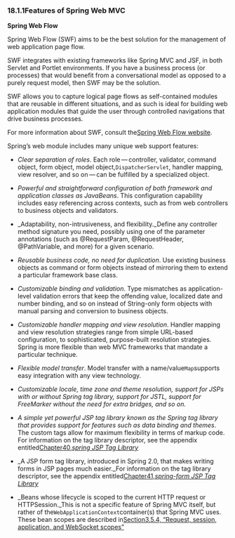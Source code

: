 ### 18.1.1Features of Spring Web MVC

**Spring Web Flow**

Spring Web Flow \(SWF\) aims to be the best solution for the management of web application page flow.

SWF integrates with existing frameworks like Spring MVC and JSF, in both Servlet and Portlet environments. If you have a business process \(or processes\) that would benefit from a conversational model as opposed to a purely request model, then SWF may be the solution.

SWF allows you to capture logical page flows as self-contained modules that are reusable in different situations, and as such is ideal for building web application modules that guide the user through controlled navigations that drive business processes.

For more information about SWF, consult the[Spring Web Flow website](http://projects.spring.io/spring-webflow/).

Spring’s web module includes many unique web support features:

* _Clear separation of roles_. Each role — controller, validator, command object, form object, model object,`DispatcherServlet`, handler mapping, view resolver, and so on — can be fulfilled by a specialized object.

* _Powerful and straightforward configuration of both framework and application classes as JavaBeans_. This configuration capability includes easy referencing across contexts, such as from web controllers to business objects and validators.

* _Adaptability, non-intrusiveness, and flexibility._Define any controller method signature you need, possibly using one of the parameter annotations \(such as @RequestParam, @RequestHeader, @PathVariable, and more\) for a given scenario.

* _Reusable business code, no need for duplication_. Use existing business objects as command or form objects instead of mirroring them to extend a particular framework base class.

* _Customizable binding and validation_. Type mismatches as application-level validation errors that keep the offending value, localized date and number binding, and so on instead of String-only form objects with manual parsing and conversion to business objects.

* _Customizable handler mapping and view resolution_. Handler mapping and view resolution strategies range from simple URL-based configuration, to sophisticated, purpose-built resolution strategies. Spring is more flexible than web MVC frameworks that mandate a particular technique.

* _Flexible model transfer_. Model transfer with a name/value`Map`supports easy integration with any view technology.

* _Customizable locale, time zone and theme resolution, support for JSPs with or without Spring tag library, support for JSTL, support for FreeMarker without the need for extra bridges, and so on._

* _A simple yet powerful JSP tag library known as the Spring tag library that provides support for features such as data binding and themes_. The custom tags allow for maximum flexibility in terms of markup code. For information on the tag library descriptor, see the appendix entitled[Chapter40,_spring JSP Tag Library_](https://docs.spring.io/spring/docs/5.0.0.M5/spring-framework-reference/html/spring-tld.html)

* _A JSP form tag library, introduced in Spring 2.0, that makes writing forms in JSP pages much easier._For information on the tag library descriptor, see the appendix entitled[Chapter41,_spring-form JSP Tag Library_](https://docs.spring.io/spring/docs/5.0.0.M5/spring-framework-reference/html/spring-form-tld.html)

* _Beans whose lifecycle is scoped to the current HTTP request or HTTPSession._This is not a specific feature of Spring MVC itself, but rather of the`WebApplicationContext`container\(s\) that Spring MVC uses. These bean scopes are described in[Section3.5.4, “Request, session, application, and WebSocket scopes”](https://docs.spring.io/spring/docs/5.0.0.M5/spring-framework-reference/html/beans.html#beans-factory-scopes-other)



